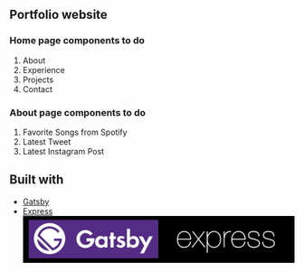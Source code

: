 ## Portfolio website

### Home page components to do

1. About
2. Experience
3. Projects
4. Contact

### About page components to do
1. Favorite Songs from Spotify
2. Latest Tweet
3. Latest Instagram Post
    

## Built with 
- [Gatsby](https://www.gatsbyjs.com/)
- [Express](https://expressjs.com/)
![Frameworks](/meta/TechStack.jpg)